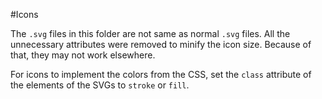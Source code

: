 #Icons

The `.svg` files in this folder are not same as normal `.svg` files. All the unnecessary attributes were removed to minify the icon size. Because of that, they may not work elsewhere. 

For icons to implement the colors from the CSS, set the `class` attribute of the elements of the SVGs to `stroke` or `fill`.
